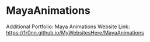 # MayaAnimations

Additional Portfolio: Maya Animations Website Link: 
https://1r0nn.github.io/MyWebsitesHere/MayaAnimations
